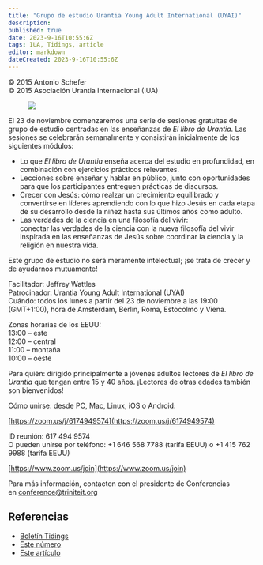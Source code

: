 ```yaml
---
title: "Grupo de estudio Urantia Young Adult International (UYAI)"
description: 
published: true
date: 2023-9-16T10:55:6Z
tags: IUA, Tidings, article
editor: markdown
dateCreated: 2023-9-16T10:55:6Z
---
```


<p class="v-card v-sheet theme--light gray lighten-3 px-2">© 2015 Antonio Schefer<br>© 2015 Asociación Urantia Internacional (IUA)</p>


<figure id="Figure_6" class="image urantiapedia image-style-align-right">
<img src="/image/article/IUA_Tidings/UYAI-study-group-picture-270x400.jpg">
</figure>

El 23 de noviembre comenzaremos una serie de sesiones gratuitas de grupo de estudio centradas en las enseñanzas de _El libro de Urantia_. Las sesiones se celebrarán semanalmente y consistirán inicialmente de los siguientes módulos:

- Lo que _El libro de Urantia_ enseña acerca del estudio en profundidad, en combinación con ejercicios prácticos relevantes.
- Lecciones sobre enseñar y hablar en público, junto con oportunidades para que los participantes entreguen prácticas de discursos.
- Crecer con Jesús: cómo realzar un crecimiento equilibrado y convertirse en líderes aprendiendo con lo que hizo Jesús en cada etapa de su desarrollo desde la niñez hasta sus últimos años como adulto.
- Las verdades de la ciencia en una filosofía del vivir:  
    conectar las verdades de la ciencia con la nueva filosofía del vivir inspirada en las enseñanzas de Jesús sobre coordinar la ciencia y la religión en nuestra vida.

Este grupo de estudio no será meramente intelectual; ¡se trata de crecer y de ayudarnos mutuamente!

Facilitador: Jeffrey Wattles  
Patrocinador: Urantia Young Adult International (UYAI)  
Cuándo: todos los lunes a partir del 23 de noviembre a las 19:00 (GMT+1:00), hora de Amsterdam, Berlín, Roma, Estocolmo y Viena.

Zonas horarias de los EEUU:  
13:00 – este  
12:00 – central  
11:00 – montaña  
10:00 – oeste

Para quién: dirigido principalmente a jóvenes adultos lectores de _El libro de Urantia_ que tengan entre 15 y 40 años. ¡Lectores de otras edades también son bienvenidos!

Cómo unirse: desde PC, Mac, Linux, iOS o Android:

[https://zoom.us/j/6174949574](https://zoom.us/j/6174949574)

ID reunión: 617 494 9574  
O pueden unirse por teléfono: +1 646 568 7788 (tarifa EEUU) o +1 415 762 9988 (tarifa EEUU)

[https://www.zoom.us/join](https://www.zoom.us/join)

Para más información, contacten con el presidente de Conferencias en [conference@triniteit.org](mailto:conference@triniteit.org)

## Referencias

- [Boletín Tidings](https://urantia-association.org/acerca-del-boletin-tidings/?lang=es)
- [Este número](https://urantia-association.org/newsletter/tidings-octubre-2015/?lang=es)
- [Este artículo](https://urantia-association.org/grupo-de-estudio-urantia-young-adult-international-uyai/?lang=es)

